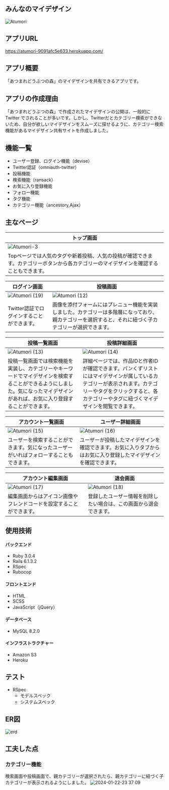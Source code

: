 ## みんなのマイデザイン
![Atumori](https://github.com/masu314/atumori/assets/148468447/5bffde11-134b-404e-b4aa-cf91cfda5337)

## アプリURL
https://atumori-9091afc5e633.herokuapp.com/

## アプリ概要
「あつまれどうぶつの森」のマイデザインを共有できるアプリです。

## アプリの作成理由
「あつまれどうぶつの森」で作成されたマイデザインの公開は、一般的に Twitter でされることが多いです。しかし、Twitterだとカテゴリー検索ができないため、自分が欲しいマイデザインをスムーズに探せるように、カテゴリー検索機能があるマイデザイン共有サイトを作成しました。

## 機能一覧
* ユーザー登録、ログイン機能（devise）
* Twitter認証（omniauth-twitter）
* 投稿機能
* 検索機能（ransack）
* お気に入り登録機能
* フォロー機能
* タグ機能
* カテゴリー機能（ancestory,Ajax）

## 主なページ

| トップ画面 |
| ---- |
| ![Atumori-_3_](https://github.com/masu314/atumori/assets/148468447/9cf0fe29-db93-489a-9d6b-39946634ab6f) | 
|Topページでは人気のタグや新着投稿、人気の投稿が確認できます。カテゴリーボタンから各カテゴリーのマイデザインを確認することもできます。


| ログイン画面 | 投稿画面 |
| ---- | ---- |
| ![Atumori (19)](https://github.com/masu314/atumori/assets/148468447/d4829763-bcaa-4c12-aad3-6df904d2f2cc) |![Atumori (12)](https://github.com/masu314/atumori/assets/148468447/abd663f1-e943-401a-9289-d6a978586173) |
| Twitter認証でログインすることができます。 | 画像を添付フォームにはプレニュー機能を実装しました。カテゴリーは多階層になっており、親カテゴリーを選択すると、それに紐づく子カテゴリーが選択できます。 |

| 投稿一覧画面　| 投稿詳細画面 |
| ---- | ---- |
| ![Atumori (13)](https://github.com/masu314/atumori/assets/148468447/b91488cd-a840-4471-b632-209ba229e2ea) |![Atumori (14)](https://github.com/masu314/atumori/assets/148468447/f9f8debe-6778-47e2-b637-10e3d9d8ae33) |
| 投稿一覧画面では検索機能を実装し、カテゴリーやキーワードでマイデザインを検索することができるようにしました。気になったマイデザインがあれば、お気に入り登録することができます。 | 詳細ページでは、作品IDと作者IDが確認できます。パンくずリストにはマイデザインが属しているカテゴリーが表示されます。カテゴリーやタグをクリックすると、各カテゴリーやタグに紐づくマイデザインを閲覧できます。|

| アカウント一覧画面 | ユーザー詳細画面 |
| ---- | ---- |
| ![Atumori (15)](https://github.com/masu314/atumori/assets/148468447/2d1ce12f-0e7b-4e28-bcf7-7ac1042557bd) | ![Atumori (16)](https://github.com/masu314/atumori/assets/148468447/8ba6ba1f-294d-4db5-82d1-82126815e148) |
| ユーザーを検索することができます。気になったユーザーがいればフォローすることもできます。 | ユーザーが投稿したマイデザインを確認できます。お気に入りタブからはお気に入り登録したマイデザインを確認できます。 |

| アカウント編集画面 | 退会画面 |
| ---- | ---- |
| ![Atumori (17)](https://github.com/masu314/atumori/assets/148468447/9fe20bbf-0853-4b1a-8ea5-45457928bb4d) | ![Atumori (18)](https://github.com/masu314/atumori/assets/148468447/17cf8d42-1fdd-4c21-8b15-e05dd340f06a) |
| 編集画面からはアイコン画像やフレンドコードを設定することができます。 | 登録したユーザー情報を削除したい場合は、この画面から退会できます。 |

## 使用技術

#### バックエンド
- Ruby 3.0.4
- Rails 6.1.3.2
- RSpec
- Rubocop

#### フロントエンド
- HTML
- SCSS
- JavaScript（jQuery）

#### データベース
- MySQL 8.2.0

#### インフラストラクチャー
- Amazon S3
- Heroku

## テスト
* RSpec
  * モデルスペック
  * システムスペック

## ER図
![erd](https://github.com/masu314/atumori/assets/148468447/24f86678-e419-477f-9dc9-1d9b356673a2)

## 工夫した点

### カテゴリー機能
検索画面や投稿画面で、親カテゴリーが選択されたら、親カテゴリーに紐づく子カテゴリーが表示されるようにしました。
![2024-01-22-23 37 09](https://github.com/masu314/atumori/assets/148468447/233f09f2-eabd-4533-9d4c-558e456a0fcf)




